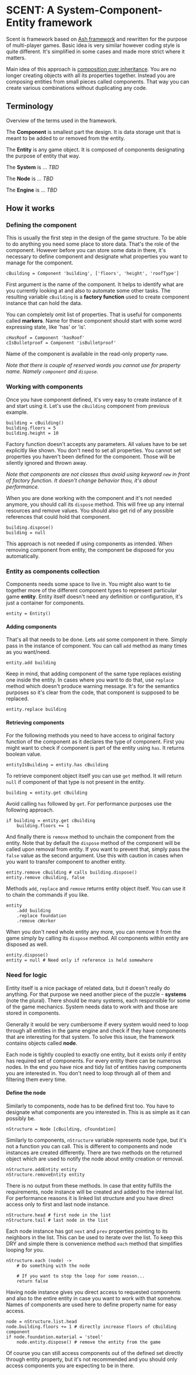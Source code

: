 # SCENT: A System-Component-Entity framework

Scent is framework based on [Ash framework](http://www.ashframework.org/) and rewritten for the purpose of multi-player games. Basic idea is very similar however coding style is quite different. It's simplified in some cases and made more strict where it matters.

Main idea of this approach is [composition over inheritance](http://en.wikipedia.org/wiki/Composition_over_inheritance). You are no longer creating objects with all its properties together. Instead you are composing entities from small pieces called components. That way you can create various combinations without duplicating any code.

## Terminology

Overview of the terms used in the framework.

The **Component** is smallest part the design. It is data storage unit that is meant to be added to or removed from the entity.

The **Entity** is any game object. It is composed of components designating the purpose of entity that way.

The **System** is ... *TBD*

The **Node** is ... *TBD*

The **Engine** is ... *TBD*

## How it works

### Defining the component

This is usually the first step in the design of the game structure. To be able to do anything you need some place to store data. That's the role of the component. However before you can store some data in there, it's necessary to define component and designate what properties you want to manage for the component.

	cBuilding = Component 'building', ['floors', 'height', 'roofType']

First argument is the name of the component. It helps to identify what are you currently looking at and also to automate some other tasks. The resulting variable `cBuilding` is a **factory function** used to create component instance that can hold the data. 

You can completely omit list of properties. That is useful for components called **markers**. Name for these component should start with some word expressing state, like 'has' or 'is'.

	cHasRoof = Component 'hasRoof'
	cIsBulletproof = Component 'isBulletproof'

Name of the component is available in the read-only property `name`.

*Note that there is couple of reserved words you cannot use for property name. Namely `component` and `dispose`.*

### Working with components

Once you have component defined, it's very easy to create instance of it and start using it. Let's use the `cBuilding` component from previous example.

	building = cBuilding()
	building.floors = 5
	building.height = 10

Factory function doesn't accepts any parameters. All values have to be set explicitly like shown. You don't need to set all properties. You cannot set properties you haven't been defined for the component. Those will be silently ignored and thrown away.

*Note that components are not classes thus avoid using keyword `new` in front of factory function. It doesn't change behavior thou, it's about performance.*

When you are done working with the component and it's not needed anymore, you should call its `dispose` method. This will free up any internal resources and remove values. You should also get rid of any possible references that could hold that component.

	building.dispose()
	building = null

This approach is not needed if using components as intended. When removing component from entity, the component be disposed for you automatically.

### Entity as components collection

Components needs some space to live in. You might also want to tie together more of the different component types to represent particular game **entity**. Entity itself doesn't need any definition or configuration, it's just a container for components.

	entity = Entity()

#### Adding components

That's all that needs to be done. Lets `add` some component in there. Simply pass in the instance of component. You can call `add` method as many times as you want/need.

	entity.add building

Keep in mind, that adding component of the same type replaces existing one inside the entity. In cases where you want to do that, use `replace` method which doesn't produce warning message. It's for the semantics purposes so it's clear from the code, that component is supposed to be replaced.

	entity.replace building

#### Retrieving components

For the following methods you need to have access to original factory function of the component as it declares the type of component. First you might want to check if component is part of the entity using `has`. It returns boolean value.

	entityIsBuilding = entity.has cBuilding

To retrieve component object itself you can use `get` method. It will return `null` if component of that type is not present in the entity.

	building = entity.get cBuilding

Avoid calling `has` followed by `get`. For performance purposes use the following approach.

	if building = entity.get cBuilding
		building.floors += 1

And finally there is `remove` method to unchain the component from the entity. Note that by default the `dispose` method of the component will be called upon removal from entity. If you want to prevent that, simply pass the `false` value as the second argument. Use this with caution in cases when you want to transfer component to another entity.

	entity.remove cBuilding # calls building.dispose()
	entity.remove cBuilding, false

Methods `add`, `replace` and `remove` returns entity object itself. You can use it to chain the commands if you like.

	entity
		.add building
		.replace foundation
		.remove cWorker

When you don't need whole entity any more, you can remove it from the game simply by calling its `dispose` method. All components within entity are disposed as well.

	entity.dispose()
	entity = null # Need only if reference is held somewhere

### Need for logic

Entity itself is a nice package of related data, but it doesn't really do anything. For that purpose we need another piece of the puzzle - **systems** (note the plural). There should be many systems, each responsible for some of the game mechanics. System needs data to work with and those are stored in components.

Generally it would be very cumbersome if every system would need to loop through all entities in the game engine and check if they have components that are interesting for that system. To solve this issue, the framework contains objects called **node**.

Each node is tightly coupled to exactly one entity, but it exists only if entity has required set of components. For every entity there can be numerous nodes. In the end you have nice and tidy list of entities having components you are interested in. You don't need to loop through all of them and filtering them every time.

#### Define the node

Similarly to components, node has to be defined first too. You have to designate what components are you interested in. This is as simple as it can possibly be.

	nStructure = Node [cBuilding, cFoundation]

Similarly to components, `nStructure` variable represents node type, but it's not a function you can call. This is different to components and node instances are created differently. There are two methods on the returned object which are used to notify the node about entity creation or removal.

	nStructure.addEntity entity
	nStructure.removeEntity entity

There is no output from these methods. In case that entity fulfills the requirements, node instance will be created and added to the internal list. For performance reasons it is linked list structure and you have direct access only to first and last node instance.

	nStructure.head # first node in the list
	nStructure.tail # last node in the list

Each node instance has got `next` and `prev` properties pointing to its neighbors in the list. This can be used to iterate over the list. To keep this DRY and simple there is convenience method `each` method that simplifies looping for you. 

	nStructure.each (node) ->
		# Do something with the node

		# If you want to stop the loop for some reason...
		return false

Having node instance gives you direct access to requested components and also to the entire entity in case you want to work with that somehow. Names of components are used here to define property name for easy access.

	node = nStructure.list.head
	node.building.floors += 1 # directly increase floors of cBuilding component
	if node.foundation.material = 'steel' 
		node.entity.dispose() # remove the entity from the game	

Of course you can still access components out of the defined set directly through entity property, but it's not recommended and you should only access components you are expecting to be in there.